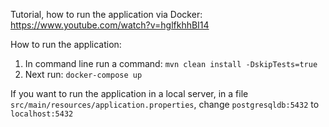 Tutorial, how to run the application via Docker: https://www.youtube.com/watch?v=hglfkhhBI14

How to run the application:
1. In command line run a command: `mvn clean install -DskipTests=true` 
2. Next run: `docker-compose up`

If you want to run the application in a local server, in a file `src/main/resources/application.properties`, change `postgresqldb:5432` to `localhost:5432`
